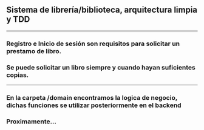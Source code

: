 ## Sistema de librería/biblioteca, arquitectura limpia y TDD

------------------------------------------

### Registro e Inicio de sesión son requisitos para solicitar un prestamo de libro.
### Se puede solicitar un libro siempre y cuando hayan suficientes copias.

------------------------------------------

### En la carpeta /domain encontramos la logica de negocio, dichas funciones se utilizar posteriormente en el backend
### Proximamente...

